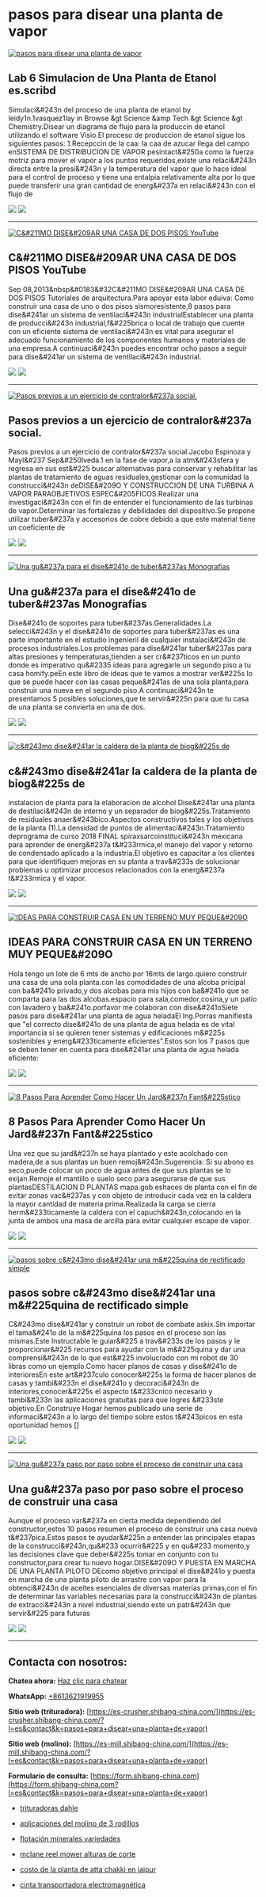 # pasos para disear una planta de vapor

<a href="https://swt.shibang-china.com/?l=es&img&k=pasos+para+disear+una+planta+de+vapor" target="_blank">![pasos para disear una planta de vapor](http://static.shibang-china.com/all-800x300/1033.jpg)</a>

## Lab 6 Simulacion de Una Planta de Etanol es.scribd
Simulaci&#243n del proceso de una planta de etanol by leidy1n.1vasquez1lay in Browse &gt Science &amp Tech &gt Science &gt Chemistry.Disear un diagrama de flujo para la produccin de etanol utilizando el software Visio.El proceso de produccion de etanol sigue los siguientes pasos: 1.Recepccin de la caa: la caa de azucar llega del campo enSISTEMA DE DISTRIBUCION DE VAPOR pesintact&#250a como la fuerza motriz para mover el vapor a los puntos requeridos,existe una relaci&#243n directa entre la presi&#243n y la temperatura del vapor que lo hace ideal para el control de proceso y tiene una entalpia relativamente alta por lo que puede transferir una gran cantidad de energ&#237a en relaci&#243n con el flujo de


<a href="https://whatsapp.shibangsoft.com/WhatsApp.php" target="_blank" title="WhatsApp">![](http://static.shibang-china.com/icon/whatsapp.png)</a> <a href="https://swt.shibang-china.com/?l=es&icon&k=pasos+para+disear+una+planta+de+vapor" target="_blank">![](http://static.shibang-china.com/icon/chat-es.png)</a>

---

<a href="https://swt.shibang-china.com/?l=es&img&k=pasos+para+disear+una+planta+de+vapor" target="_blank">![C&#211MO DISE&#209AR UNA CASA DE DOS PISOS YouTube](http://static.shibang-china.com/all-800x300/1093.jpg)</a>

## C&#211MO DISE&#209AR UNA CASA DE DOS PISOS YouTube
Sep 08,2013&nbsp&#0183&#32C&#211MO DISE&#209AR UNA CASA DE DOS PISOS Tutoriales de arquitectura.Para apoyar esta labor eduiva: Como construir una casa de uno o dos pisos sismoresistente,8 pasos para dise&#241ar un sistema de ventilaci&#243n industrialEstablecer una planta de producci&#243n industrial,f&#225brica o local de trabajo que cuente con un eficiente sistema de ventilaci&#243n es vital para asegurar el adecuado funcionamiento de los componentes humanos y materiales de una empresa.A continuaci&#243n puedes encontrar ocho pasos a seguir para dise&#241ar un sistema de ventilaci&#243n industrial.


<a href="https://whatsapp.shibangsoft.com/WhatsApp.php" target="_blank" title="WhatsApp">![](http://static.shibang-china.com/icon/whatsapp.png)</a> <a href="https://swt.shibang-china.com/?l=es&icon&k=pasos+para+disear+una+planta+de+vapor" target="_blank">![](http://static.shibang-china.com/icon/chat-es.png)</a>

---

<a href="https://swt.shibang-china.com/?l=es&img&k=pasos+para+disear+una+planta+de+vapor" target="_blank">![Pasos previos a un ejercicio de contralor&#237a social.](http://static.shibang-china.com/all-800x300/862.jpg)</a>

## Pasos previos a un ejercicio de contralor&#237a social.
Pasos previos a un ejercicio de contralor&#237a social.Jacobo Espinoza y Mayl&#237 Sep&#250lveda.1 en la fase de vapor,a la atm&#243sfera y regresa en sus est&#225 buscar alternativas para conservar y rehabilitar las plantas de tratamiento de aguas residuales,gestionar con la comunidad la construcci&#243n deDISE&#209O Y CONSTRUCCION DE UNA TURBINA A VAPOR PARAOBJETIVOS ESPEC&#205FICOS.Realizar una investigaci&#243n con el fin de entender el funcionamiento de las turbinas de vapor.Determinar las fortalezas y debilidades del dispositivo.Se propone utilizar tuber&#237a y accesorios de cobre debido a que este material tiene un coeficiente de


<a href="https://whatsapp.shibangsoft.com/WhatsApp.php" target="_blank" title="WhatsApp">![](http://static.shibang-china.com/icon/whatsapp.png)</a> <a href="https://swt.shibang-china.com/?l=es&icon&k=pasos+para+disear+una+planta+de+vapor" target="_blank">![](http://static.shibang-china.com/icon/chat-es.png)</a>

---

<a href="https://swt.shibang-china.com/?l=es&img&k=pasos+para+disear+una+planta+de+vapor" target="_blank">![Una gu&#237a para el dise&#241o de tuber&#237as Monografias](http://static.shibang-china.com/all-800x300/1289.jpg)</a>

## Una gu&#237a para el dise&#241o de tuber&#237as Monografias
Dise&#241o de soportes para tuber&#237as.Generalidades.La selecci&#243n y el dise&#241o de soportes para tuber&#237as es una parte importante en el estudio ingenieril de cualquier instalaci&#243n de procesos industriales.Los problemas para dise&#241ar tuber&#237as para altas presiones y temperaturas,tienden a ser cr&#237ticos en un punto donde es imperativo qu&#2335 ideas para agregarle un segundo piso a tu casa homify.peEn este libro de ideas que te vamos a mostrar ver&#225s lo que se puede hacer con las casas peque&#241as de una sola planta,para construir una nueva en el segundo piso.A continuaci&#243n te presentamos 5 posibles soluciones,que te servir&#225n para que tu casa de una planta se convierta en una de dos.


<a href="https://whatsapp.shibangsoft.com/WhatsApp.php" target="_blank" title="WhatsApp">![](http://static.shibang-china.com/icon/whatsapp.png)</a> <a href="https://swt.shibang-china.com/?l=es&icon&k=pasos+para+disear+una+planta+de+vapor" target="_blank">![](http://static.shibang-china.com/icon/chat-es.png)</a>

---

<a href="https://swt.shibang-china.com/?l=es&img&k=pasos+para+disear+una+planta+de+vapor" target="_blank">![c&#243mo dise&#241ar la caldera de la planta de biog&#225s de](http://static.shibang-china.com/all-800x300/1166.jpg)</a>

## c&#243mo dise&#241ar la caldera de la planta de biog&#225s de
instalacion de planta para la elaboracion de alcohol Dise&#241ar una planta de destilaci&#243n de interno y un separador de biog&#225s.Tratamiento de residuales anaer&#243bico.Aspectos constructivos tales y los objetivos de la planta (1).La densidad de puntos de alimentaci&#243n.Tratamiento deprograma de curso 2018 FINAL spiraxsarcoinstituci&#243n mexicana para aprender de energ&#237a t&#233rmica,el manejo del vapor y retorno de condensado aplicado a la industria.El objetivo es capacitar a los clientes para que identifiquen mejoras en su planta a trav&#233s de solucionar problemas u optimizar procesos relacionados con la energ&#237a t&#233rmica y el vapor.


<a href="https://whatsapp.shibangsoft.com/WhatsApp.php" target="_blank" title="WhatsApp">![](http://static.shibang-china.com/icon/whatsapp.png)</a> <a href="https://swt.shibang-china.com/?l=es&icon&k=pasos+para+disear+una+planta+de+vapor" target="_blank">![](http://static.shibang-china.com/icon/chat-es.png)</a>

---

<a href="https://swt.shibang-china.com/?l=es&img&k=pasos+para+disear+una+planta+de+vapor" target="_blank">![IDEAS PARA CONSTRUIR CASA EN UN TERRENO MUY PEQUE&#209O](http://static.shibang-china.com/all-800x300/1491.jpg)</a>

## IDEAS PARA CONSTRUIR CASA EN UN TERRENO MUY PEQUE&#209O
Hola tengo un lote de 6 mts de ancho por 16mts de largo.quiero construir una casa de una sola planta.con las comodidades de una alcoba pricipal con ba&#241o privado,y dos alcobas para mis hijos con ba&#241o que se comparta para las dos alcobas.espacio para sala,comedor,cosina,y un patio con lavadero y ba&#241o.porfavor me colaboran con dise&#241oSiete pasos para dise&#241ar una planta de agua heladaEl Ing.Porras manifiesta que "el correcto dise&#241o de una planta de agua helada es de vital importancia si se quieren tener sistemas y edificaciones m&#225s sostenibles y energ&#233ticamente eficientes".Estos son los 7 pasos que se deben tener en cuenta para dise&#241ar una planta de agua helada eficiente:


<a href="https://whatsapp.shibangsoft.com/WhatsApp.php" target="_blank" title="WhatsApp">![](http://static.shibang-china.com/icon/whatsapp.png)</a> <a href="https://swt.shibang-china.com/?l=es&icon&k=pasos+para+disear+una+planta+de+vapor" target="_blank">![](http://static.shibang-china.com/icon/chat-es.png)</a>

---

<a href="https://swt.shibang-china.com/?l=es&img&k=pasos+para+disear+una+planta+de+vapor" target="_blank">![8 Pasos Para Aprender Como Hacer Un Jard&#237n Fant&#225stico](http://static.shibang-china.com/all-800x300/544.jpg)</a>

## 8 Pasos Para Aprender Como Hacer Un Jard&#237n Fant&#225stico
Una vez que su jard&#237n se haya plantado y este acolchado con madera,de a sus plantas un buen remoj&#243n.Sugerencia: Si su abono es seco,puede colocar un poco de agua antes de que sus plantas se lo exijan.Remoje el mantillo o suelo seco para asegurarse de que sus plantasDESTILACION D PLANTAS mapa.gob.eshaces de planta con el fin de evitar zonas vac&#237as y con objeto de introducir cada vez en la caldera la mayor cantidad de materia prima.Realizada la carga se cierra herm&#233ticamente la caldera con el capuch&#243n,colocando en la junta de ambos una masa de arcilla para evitar cualquier escape de vapor.


<a href="https://whatsapp.shibangsoft.com/WhatsApp.php" target="_blank" title="WhatsApp">![](http://static.shibang-china.com/icon/whatsapp.png)</a> <a href="https://swt.shibang-china.com/?l=es&icon&k=pasos+para+disear+una+planta+de+vapor" target="_blank">![](http://static.shibang-china.com/icon/chat-es.png)</a>

---

<a href="https://swt.shibang-china.com/?l=es&img&k=pasos+para+disear+una+planta+de+vapor" target="_blank">![pasos sobre c&#243mo dise&#241ar una m&#225quina de rectificado simple](http://static.shibang-china.com/all-800x300/1526.jpg)</a>

## pasos sobre c&#243mo dise&#241ar una m&#225quina de rectificado simple
C&#243mo dise&#241ar y construir un robot de combate askix.Sin importar el tama&#241o de la m&#225quina los pasos en el proceso son las mismas.Este Instructable le guiar&#225 a trav&#233s de los pasos y le proporcionar&#225 recursos para ayudar con la m&#225quina y dar una comprensi&#243n de lo que est&#225 involucrado con mi robot de 30 libras como un ejemplo.Como hacer planos de casas y dise&#241o de interioresEn este art&#237culo conocer&#225s la forma de hacer planos de casas y tambi&#233n el dise&#241o y decoraci&#243n de interiores,conocer&#225s el aspecto t&#233cnico necesario y tambi&#233n las aplicaciones gratuitas para que logres &#233ste objetivo.En Construye Hogar hemos publicado una serie de informaci&#243n a lo largo del tiempo sobre estos t&#243picos en esta oportunidad hemos []


<a href="https://whatsapp.shibangsoft.com/WhatsApp.php" target="_blank" title="WhatsApp">![](http://static.shibang-china.com/icon/whatsapp.png)</a> <a href="https://swt.shibang-china.com/?l=es&icon&k=pasos+para+disear+una+planta+de+vapor" target="_blank">![](http://static.shibang-china.com/icon/chat-es.png)</a>

---

<a href="https://swt.shibang-china.com/?l=es&img&k=pasos+para+disear+una+planta+de+vapor" target="_blank">![Una gu&#237a paso por paso sobre el proceso de construir una casa](http://static.shibang-china.com/all-800x300/986.jpg)</a>

## Una gu&#237a paso por paso sobre el proceso de construir una casa
Aunque el proceso var&#237a en cierta medida dependiendo del constructor,estos 10 pasos resumen el proceso de construir una casa nueva t&#237pica.Estos pasos te ayudar&#225n a entender las principales etapas de la construcci&#243n,qu&#233 ocurrir&#225 y en qu&#233 momento,y las decisiones clave que deber&#225s tomar en conjunto con tu constructor,para crear tu nuevo hogar.DISE&#209O Y PUESTA EN MARCHA DE UNA PLANTA PILOTO DEcomo objetivo principal el dise&#241o y puesta en marcha de una planta piloto de arrastre con vapor para la obtenci&#243n de aceites esenciales de diversas materias primas,con el fin de determinar las variables necesarias para la construcci&#243n de plantas de extracci&#243n a nivel industrial,siendo este un patr&#243n que servir&#225 para futuras


<a href="https://whatsapp.shibangsoft.com/WhatsApp.php" target="_blank" title="WhatsApp">![](http://static.shibang-china.com/icon/whatsapp.png)</a> <a href="https://swt.shibang-china.com/?l=es&icon&k=pasos+para+disear+una+planta+de+vapor" target="_blank">![](http://static.shibang-china.com/icon/chat-es.png)</a>

---
## Contacta con nosotros:

**Chatea ahora:** [Haz clic para chatear](https://swt.shibang-china.com?l=es&contact&k=pasos+para+disear+una+planta+de+vapor)

**WhatsApp:**  [+8613621919955](https://whatsapp.shibangsoft.com/WhatsApp.php)

**Sitio web (trituradora):** [https://es-crusher.shibang-china.com/](https://es-crusher.shibang-china.com/?l=es&contact&k=pasos+para+disear+una+planta+de+vapor)

**Sitio web (molino):** [https://es-mill.shibang-china.com/](https://es-mill.shibang-china.com/?l=es&contact&k=pasos+para+disear+una+planta+de+vapor)

**Formulario de consulta:** [https://form.shibang-china.com](https://form.shibang-china.com?l=es&contact&k=pasos+para+disear+una+planta+de+vapor)

* [trituradoras dahle](../82/trituradoras%20dahle.md)

* [aplicaciones del molino de 3 rodillos](../86/aplicaciones%20del%20molino%20de%203%20rodillos.md)

* [flotación minerales variedades](../86/flotaci%C3%B3n%20minerales%20variedades.md)

* [mclane reel mower alturas de corte](../82/mclane%20reel%20mower%20alturas%20de%20corte.md)

* [costo de la planta de atta chakki en jaipur](../87/costo%20de%20la%20planta%20de%20atta%20chakki%20en%20jaipur.md)

* [cinta transportadora electromagnética](../85/cinta%20transportadora%20electromagn%C3%A9tica.md)
